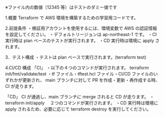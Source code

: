 ※ファイル内の数値（12345 等）はテストのダミー値です

1.概要
Terraform で AWS 環境を構築するための学習用コードです。

2.前提条件
・検証用アカウントを使用するには、環境変数で AWS の認証情報を設定してください。
・デフォルトリージョンは ap-northeast-1 です。
・CI 実行時は plan ベースのテストが実行されます。
・CD 実行時は環境に apply されます。

3．テスト構成
・テストは plan ベースで実行されます。(terraform test)

4.CI/CD 構成
「CI」
・以下の４つのコマンドが実行されます。
terraform init/fmt/validate/test
・tf ファイル・tftest.hcl ファイル・CI/CD ファイルのいずれかが更新され、
main ブランチに対して PR を作成・更新・再作成する時、CI が走ります。

「CD」
CI が通過し、main ブランチに merge されると CD が走ります。
・terraform init/apply 　２つのコマンドが実行されます。
・CD 実行時は環境に apply されるため、必要に応じて terraform destroy を実行してください。
